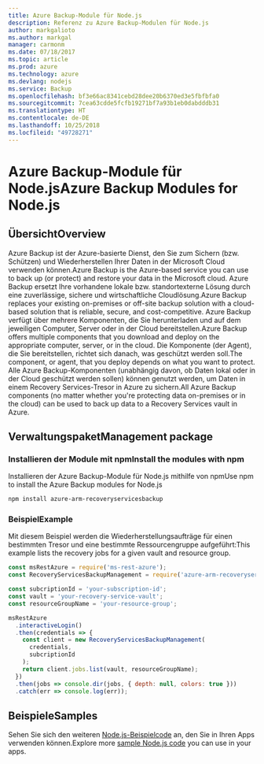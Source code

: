 ```yaml
---
title: Azure Backup-Module für Node.js
description: Referenz zu Azure Backup-Modulen für Node.js
author: markgalioto
ms.author: markgal
manager: carmonm
ms.date: 07/18/2017
ms.topic: article
ms.prod: azure
ms.technology: azure
ms.devlang: nodejs
ms.service: Backup
ms.openlocfilehash: bf3e66ac8341cebd28dee20b6370ed3e5fbfbfa0
ms.sourcegitcommit: 7cea63cdde5fcfb19271bf7a93b1eb0dabdddb31
ms.translationtype: HT
ms.contentlocale: de-DE
ms.lasthandoff: 10/25/2018
ms.locfileid: "49728271"
---
```

# <a name="azure-backup-modules-for-nodejs"></a><span data-ttu-id="f2adb-103">Azure Backup-Module für Node.js</span><span class="sxs-lookup"><span data-stu-id="f2adb-103">Azure Backup Modules for Node.js</span></span>

## <a name="overview"></a><span data-ttu-id="f2adb-104">Übersicht</span><span class="sxs-lookup"><span data-stu-id="f2adb-104">Overview</span></span>

<span data-ttu-id="f2adb-105">Azure Backup ist der Azure-basierte Dienst, den Sie zum Sichern (bzw. Schützen) und Wiederherstellen Ihrer Daten in der Microsoft Cloud verwenden können.</span><span class="sxs-lookup"><span data-stu-id="f2adb-105">Azure Backup is the Azure-based service you can use to back up (or protect) and restore your data in the Microsoft cloud.</span></span> <span data-ttu-id="f2adb-106">Azure Backup ersetzt Ihre vorhandene lokale bzw. standortexterne Lösung durch eine zuverlässige, sichere und wirtschaftliche Cloudlösung.</span><span class="sxs-lookup"><span data-stu-id="f2adb-106">Azure Backup replaces your existing on-premises or off-site backup solution with a cloud-based solution that is reliable, secure, and cost-competitive.</span></span> <span data-ttu-id="f2adb-107">Azure Backup verfügt über mehrere Komponenten, die Sie herunterladen und auf dem jeweiligen Computer, Server oder in der Cloud bereitstellen.</span><span class="sxs-lookup"><span data-stu-id="f2adb-107">Azure Backup offers multiple components that you download and deploy on the appropriate computer, server, or in the cloud.</span></span> <span data-ttu-id="f2adb-108">Die Komponente (der Agent), die Sie bereitstellen, richtet sich danach, was geschützt werden soll.</span><span class="sxs-lookup"><span data-stu-id="f2adb-108">The component, or agent, that you deploy depends on what you want to protect.</span></span> <span data-ttu-id="f2adb-109">Alle Azure Backup-Komponenten (unabhängig davon, ob Daten lokal oder in der Cloud geschützt werden sollen) können genutzt werden, um Daten in einem Recovery Services-Tresor in Azure zu sichern.</span><span class="sxs-lookup"><span data-stu-id="f2adb-109">All Azure Backup components (no matter whether you're protecting data on-premises or in the cloud) can be used to back up data to a Recovery Services vault in Azure.</span></span> 

## <a name="management-package"></a><span data-ttu-id="f2adb-110">Verwaltungspaket</span><span class="sxs-lookup"><span data-stu-id="f2adb-110">Management package</span></span>

### <a name="install-the-modules-with-npm"></a><span data-ttu-id="f2adb-111">Installieren der Module mit npm</span><span class="sxs-lookup"><span data-stu-id="f2adb-111">Install the modules with npm</span></span>

<span data-ttu-id="f2adb-112">Installieren der Azure Backup-Module für Node.js mithilfe von npm</span><span class="sxs-lookup"><span data-stu-id="f2adb-112">Use npm to install the Azure Backup modules for Node.js</span></span>

```bash
npm install azure-arm-recoveryservicesbackup
```

### <a name="example"></a><span data-ttu-id="f2adb-113">Beispiel</span><span class="sxs-lookup"><span data-stu-id="f2adb-113">Example</span></span>

<span data-ttu-id="f2adb-114">Mit diesem Beispiel werden die Wiederherstellungsaufträge für einen bestimmten Tresor und eine bestimmte Ressourcengruppe aufgeführt:</span><span class="sxs-lookup"><span data-stu-id="f2adb-114">This example lists the recovery jobs for a given vault and resource group.</span></span>

```javascript
const msRestAzure = require('ms-rest-azure');
const RecoveryServicesBackupManagement = require('azure-arm-recoveryservicesbackup');

const subcriptionId = 'your-subscription-id';
const vault = 'your-recovery-service-vault';
const resourceGroupName = 'your-resource-group';

msRestAzure
  .interactiveLogin()
  .then(credentials => {
    const client = new RecoveryServicesBackupManagement(
      credentials,
      subcriptionId
    );
    return client.jobs.list(vault, resourceGroupName);
  })
  .then(jobs => console.dir(jobs, { depth: null, colors: true }))
  .catch(err => console.log(err));
```

## <a name="samples"></a><span data-ttu-id="f2adb-115">Beispiele</span><span class="sxs-lookup"><span data-stu-id="f2adb-115">Samples</span></span>

<span data-ttu-id="f2adb-116">Sehen Sie sich den weiteren [Node.js-Beispielcode](https://azure.microsoft.com/resources/samples/?platform=nodejs) an, den Sie in Ihren Apps verwenden können.</span><span class="sxs-lookup"><span data-stu-id="f2adb-116">Explore more [sample Node.js code](https://azure.microsoft.com/resources/samples/?platform=nodejs) you can use in your apps.</span></span>
